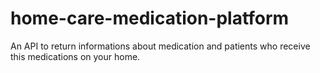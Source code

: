 # home-care-medication-platform
An API to return informations about medication and patients who receive this medications on your home.
